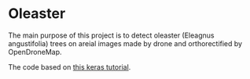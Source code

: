 # Oleaster

The main purpose of this project is to detect oleaster (Eleagnus angustifolia)
trees on areial images made by drone and orthorectified by OpenDroneMap.

The code based on [this keras tutorial](https://keras.io/examples/vision/retinanet/).
